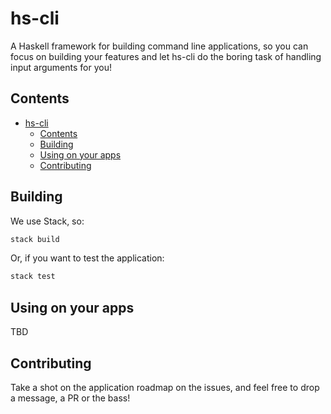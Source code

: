 # hs-cli

A Haskell framework for building command line applications, so you can focus on building your features and let hs-cli do the boring task of handling input arguments for you!

## Contents

<!-- TOC -->

- [hs-cli](#hs-cli)
    - [Contents](#contents)
    - [Building](#building)
    - [Using on your apps](#using-on-your-apps)
    - [Contributing](#contributing)

<!-- /TOC -->

## Building

We use Stack, so:

``` bash
stack build
```

Or, if you want to test the application:

``` bash
stack test
```

## Using on your apps

TBD

## Contributing

Take a shot on the application roadmap on the issues, and feel free to drop a message, a PR or the bass!